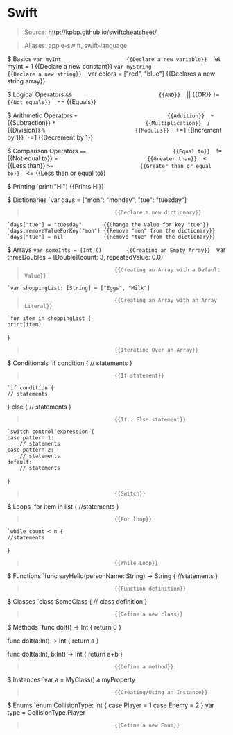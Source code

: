 # Swift

> Source: http://kpbp.github.io/swiftcheatsheet/

> Aliases: apple-swift, swift-language

$ Basics
    `var myInt                     {{Declare a new variable}} 
    `let myInt = 1                 {{Declare a new constant}} 
    `var myString                  {{Declare a new string}} 
    `var colors = ["red", "blue"]  {{Declares a new string array}} 

$ Logical Operators
    `&&                            {{AND}} 
    `||                            {{OR}} 
    `!=                            {{Not equals}} 
    `==                            {{Equals}} 

$ Arithmetic Operators
    `+                             {{Addition}} 
    `-                             {{Subtraction}} 
    `*                             {{Multiplication}} 
    `/                             {{Division}} 
    `%                             {{Modulus}} 
    `+=1                           {{Increment by 1}} 
    `-=1                           {{Decrement by 1}} 

$ Comparison Operators
    `==                            {{Equal to}} 
    `!=                            {{Not equal to}} 
    `>                             {{Greater than}} 
    `<                             {{Less than}} 
    `>=                            {{Greater than or equal to}} 
    `<=                            {{Less than or equal to}} 

$ Printing
    `print("Hi")                   {{Prints Hi}} 

$ Dictionaries
    `var days = ["mon": "monday", "tue": "tuesday"]
>                                  {{Declare a new dictionary}} 
    `days["tue"] = "tuesday"       {{Change the value for key "tue"}} 
    `days.removeValueForKey("mon") {{Remove "mon" from the dictionary}} 
    `days["tue"] = nil             {{Remove "tue" from the dictionary}} 

$ Arrays
    `var someInts = [Int]()        {{Creating an Empty Array}} 
    `var threeDoubles = [Double](count: 3, repeatedValue: 0.0)
>                                  {{Creating an Array with a Default Value}} 
    `var shoppingList: [String] = ["Eggs", "Milk"]
>                                  {{Creating an Array with an Array Literal}} 
    `for item in shoppingList {
	print(item)
}
>                                  {{Iterating Over an Array}} 

$ Conditionals
    `if condition {
	// statements
}
>                                  {{If statement}} 
    `if condition {
	// statements
} else {
	// statements
}
>                                  {{If...Else statement}} 
    `switch control expression {
	case pattern 1:
		// statements
	case pattern 2:
		// statements
	default:
		// statements
}
>                                  {{Switch}} 

$ Loops
    `for item in list {
	//statements
}
>                                  {{For loop}} 
    `while count < n {
	//statements
}
>                                  {{While Loop}} 

$ Functions
    `func sayHello(personName: String) -> String {
	//statements
}
>                                  {{Function definition}} 

$ Classes
    `class SomeClass {
	// class definition
}
>                                  {{Define a new class}} 

$ Methods
    `func doIt() -> Int {
	return 0
}

func doIt(a:Int) -> Int {
	return a
}

func doIt(a:Int, b:Int) -> Int {
	return a+b
}
>                                  {{Define a method}} 

$ Instances
    `var a = MyClass()
a.myProperty
>                                  {{Creating/Using an Instance}} 

$ Enums
    `enum CollisionType: Int {
	case Player = 1
	case Enemy = 2
}
var type = CollisionType.Player
>                                  {{Define a new Enum}} 


